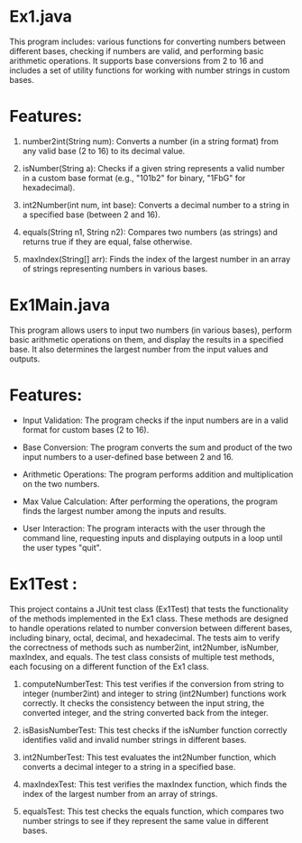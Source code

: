 # Ex1.java
This program includes:
various functions for converting numbers between different bases, checking if numbers are valid,
and performing basic arithmetic operations. It supports base conversions from 2 to 16 and includes
a set of utility functions for working with number strings in custom bases.
# Features:
1. number2int(String num): Converts a number (in a string format) from any valid base (2 to 16) to its decimal value.

2. isNumber(String a): Checks if a given string represents a valid number in a custom base format (e.g., "101b2" for binary, "1FbG" for hexadecimal).

3. int2Number(int num, int base): Converts a decimal number to a string in a specified base (between 2 and 16).

4. equals(String n1, String n2): Compares two numbers (as strings) and returns true if they are equal, false otherwise.

5. maxIndex(String[] arr): Finds the index of the largest number in an array of strings representing numbers in various bases.

# Ex1Main.java
This program allows users to input two numbers (in various bases), perform basic arithmetic operations on them,
and display the results in a specified base. It also determines the largest number from the input values and outputs.
# Features:
* Input Validation: The program checks if the input numbers are in a valid format for custom bases (2 to 16).

* Base Conversion: The program converts the sum and product of the two input numbers to a user-defined base between 2 and 16.

* Arithmetic Operations: The program performs addition and multiplication on the two numbers.

* Max Value Calculation: After performing the operations, the program finds the largest number among the inputs and results.

* User Interaction: The program interacts with the user through the command line, requesting inputs and displaying outputs in a loop until the user types "quit".

# Ex1Test :
This project contains a JUnit test class (Ex1Test) that tests the functionality of the methods implemented in the Ex1 class.
These methods are designed to handle operations related to number conversion between different bases, including binary, octal, decimal, and hexadecimal.
The tests aim to verify the correctness of methods such as number2int, int2Number, isNumber, maxIndex, and equals.
The test class consists of multiple test methods, each focusing on a different function of the Ex1 class.

1. computeNumberTest:
This test verifies if the conversion from string to integer (number2int) and integer to string (int2Number) functions work correctly.
It checks the consistency between the input string, the converted integer, and the string converted back from the integer.

2. isBasisNumberTest:
This test checks if the isNumber function correctly identifies valid and invalid number strings in different bases.


3. int2NumberTest:
This test evaluates the int2Number function, which converts a decimal integer to a string in a specified base.


4. maxIndexTest:
This test verifies the maxIndex function, which finds the index of the largest number from an array of strings.


5. equalsTest:
This test checks the equals function, which compares two number strings to see if they represent the same value in different bases.




